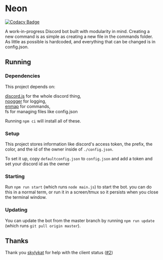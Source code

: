 # Neon

[![Codacy Badge](https://api.codacy.com/project/badge/Grade/332b9a2756944f078202bfe0e6845283)](https://app.codacy.com/gh/moobcraft/neon?utm_source=github.com&utm_medium=referral&utm_content=moobcraft/neon&utm_campaign=Badge_Grade)

A work-in-progress Discord bot built with modularity in mind. Creating a new
command is as simple as creating a new file in the commands folder. As little
as possible is hardcoded, and everything that can be changed is in config.json.

## Running

### Dependencies

This project depends on:

[discord.js] for the whole discord thing,\
[noogger] for logging,\
[enmap] for commands,\
fs for managing files like config.json

Running `npm ci`  will install all of these.

### Setup

This project stores information like discord's access token, the prefix, the
color, and the id of the owner inside of `./config.json`.

To set it up, copy `defaultconfig.json` to `config.json` and add a token and
set your discord id as the owner

### Starting

Run `npm run start` (which runs `node main.js`) to start the bot. you can do
this in a normal term, or run it in a screen/tmux so it persists when you close
the terminal window.

### Updating

You can update the bot from the master branch by running `npm run update`
(which runs `git pull origin master`).

## Thanks

Thank you [skylykat] for help with the client status ([#2](https://github.com/moobcraft/neon/pull/2))

[discord.js]: https://www.npmjs.com/package/discord.js
[noogger]: https://www.npmjs.com/package/noogger
[enmap]: https://www.npmjs.com/package/enmap

[skylykat]: https://github.com/skylykat
